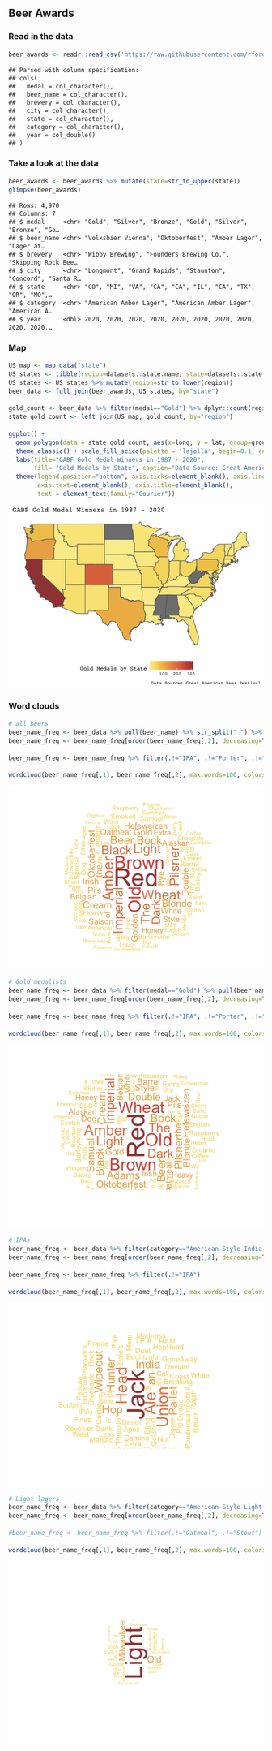 
## Beer Awards

### Read in the data

``` r
beer_awards <- readr::read_csv('https://raw.githubusercontent.com/rfordatascience/tidytuesday/master/data/2020/2020-10-20/beer_awards.csv')
```

    ## Parsed with column specification:
    ## cols(
    ##   medal = col_character(),
    ##   beer_name = col_character(),
    ##   brewery = col_character(),
    ##   city = col_character(),
    ##   state = col_character(),
    ##   category = col_character(),
    ##   year = col_double()
    ## )

### Take a look at the data

``` r
beer_awards <- beer_awards %>% mutate(state=str_to_upper(state))
glimpse(beer_awards)
```

    ## Rows: 4,970
    ## Columns: 7
    ## $ medal     <chr> "Gold", "Silver", "Bronze", "Gold", "Silver", "Bronze", "Go…
    ## $ beer_name <chr> "Volksbier Vienna", "Oktoberfest", "Amber Lager", "Lager at…
    ## $ brewery   <chr> "Wibby Brewing", "Founders Brewing Co.", "Skipping Rock Bee…
    ## $ city      <chr> "Longmont", "Grand Rapids", "Staunton", "Concord", "Santa R…
    ## $ state     <chr> "CO", "MI", "VA", "CA", "CA", "IL", "CA", "TX", "OR", "MO",…
    ## $ category  <chr> "American Amber Lager", "American Amber Lager", "American A…
    ## $ year      <dbl> 2020, 2020, 2020, 2020, 2020, 2020, 2020, 2020, 2020, 2020,…

### Map

``` r
US_map <- map_data("state")
US_states <- tibble(region=datasets::state.name, state=datasets::state.abb)
US_states <- US_states %>% mutate(region=str_to_lower(region))
beer_data <- full_join(beer_awards, US_states, by="state")

gold_count <- beer_data %>% filter(medal=="Gold") %>% dplyr::count(region)
state_gold_count <- left_join(US_map, gold_count, by="region")

ggplot() + 
  geom_polygon(data = state_gold_count, aes(x=long, y = lat, group=group, fill=n), color="grey40") + 
  theme_classic() + scale_fill_scico(palette = 'lajolla', begin=0.1, end=0.7) + 
  labs(title="GABF Gold Medal Winners in 1987 - 2020",
       fill= "Gold Medals by State", caption="Data Source: Great American Beer Festival") +
  theme(legend.position="bottom", axis.ticks=element_blank(), axis.line=element_blank(), 
        axis.text=element_blank(), axis.title=element_blank(), 
        text = element_text(family="Courier"))
```

![](README_files/figure-gfm/map-1.png)<!-- -->

### Word clouds

``` r
# all beers
beer_name_freq <- beer_data %>% pull(beer_name) %>% str_split(" ") %>% unlist() %>% table() %>% data.frame()
beer_name_freq <- beer_name_freq[order(beer_name_freq[,2], decreasing=TRUE),]

beer_name_freq <- beer_name_freq %>% filter(.!="IPA", .!="Porter", .!="Lager", .!="Stout", .!="Ale", .!="Pale")

wordcloud(beer_name_freq[,1], beer_name_freq[,2], max.words=100, colors=scico(5, palette = 'lajolla', begin=0.2, end=0.7), random.order=FALSE, rot.per=0.4, min.freq=1)
```

![](README_files/figure-gfm/wordclouds-1.png)<!-- -->

``` r
# Gold medalists
beer_name_freq <- beer_data %>% filter(medal=="Gold") %>% pull(beer_name) %>% str_split(" ") %>% unlist() %>% table() %>% data.frame()
beer_name_freq <- beer_name_freq[order(beer_name_freq[,2], decreasing=TRUE),]

beer_name_freq <- beer_name_freq %>% filter(.!="IPA", .!="Porter", .!="Lager", .!="Stout", .!="Ale", .!="Pale")

wordcloud(beer_name_freq[,1], beer_name_freq[,2], max.words=100, colors=scico(5, palette = 'lajolla', begin=0.2, end=0.7), random.order=FALSE, rot.per=0.4, min.freq=1)
```

![](README_files/figure-gfm/wordclouds-2.png)<!-- -->

``` r
# IPAs
beer_name_freq <- beer_data %>% filter(category=="American-Style India Pale Ale") %>%  pull(beer_name) %>% str_split(" ") %>% unlist() %>% table() %>% data.frame()
beer_name_freq <- beer_name_freq[order(beer_name_freq[,2], decreasing=TRUE),]

beer_name_freq <- beer_name_freq %>% filter(.!="IPA")

wordcloud(beer_name_freq[,1], beer_name_freq[,2], max.words=100, colors=scico(5, palette = 'lajolla', begin=0.2, end=0.7), random.order=FALSE, rot.per=0.4, min.freq=1)
```

![](README_files/figure-gfm/wordclouds-3.png)<!-- -->

``` r
# Light lagers
beer_name_freq <- beer_data %>% filter(category=="American-Style Light Lager") %>%  pull(beer_name) %>% str_split(" ") %>% unlist() %>% table() %>% data.frame()
beer_name_freq <- beer_name_freq[order(beer_name_freq[,2], decreasing=TRUE),]

#beer_name_freq <- beer_name_freq %>% filter(.!="Oatmeal", .!="Stout")

wordcloud(beer_name_freq[,1], beer_name_freq[,2], max.words=100, colors=scico(5, palette = 'lajolla', begin=0.2, end=0.7), random.order=FALSE, rot.per=0.3, min.freq=1)
```

![](README_files/figure-gfm/wordclouds-4.png)<!-- -->
